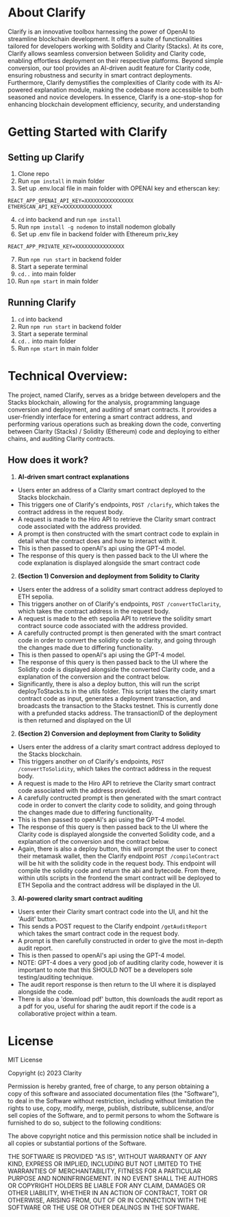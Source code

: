 # About Clarify
Clarify is an innovative toolbox harnessing the power of OpenAI to streamline blockchain development. It offers a suite of functionalities tailored for developers working with Solidity and Clarity (Stacks). At its core, Clarify allows seamless conversion between Solidity and Clarity code, enabling effortless deployment on their respective platforms. Beyond simple conversion, our tool provides an AI-driven audit feature for Clarity code, ensuring robustness and security in smart contract deployments. Furthermore, Clarify demystifies the complexities of Clarity code with its AI-powered explanation module, making the codebase more accessible to both seasoned and novice developers. In essence, Clarify is a one-stop-shop for enhancing blockchain development efficiency, security, and understanding




# Getting Started with Clarify
## Setting up Clarify
1. Clone repo
2. Run `npm install` in main folder
3. Set up .env.local file in main folder with OPENAI key and etherscan key:
```
REACT_APP_OPENAI_API_KEY=XXXXXXXXXXXXXXXX
ETHERSCAN_API_KEY=XXXXXXXXXXXXXXXX
```
4. `cd` into backend and run `npm install`
5. Run `npm install -g nodemon` to install nodemon globally
6. Set up .env file in backend folder with Ethereum priv_key
```
REACT_APP_PRIVATE_KEY=XXXXXXXXXXXXXXXX
```
7. Run `npm run start` in backend folder
8. Start a seperate terminal
9. `cd..` into main folder
10. Run `npm start` in main folder

## Running Clarify
1. `cd` into backend 
2. Run `npm run start` in backend folder
8. Start a seperate terminal
9. `cd..` into main folder
4. Run `npm start` in main folder


# Technical Overview:
The project, named Clarify, serves as a bridge between developers and the Stacks blockchain, allowing for the analysis, programming language conversion and deployment, and auditing of smart contracts. It provides a user-friendly interface for entering a smart contract address, and performing various operations such as breaking down the code, converting between Clarity (Stacks) / Solidity (Ethereum) code and deploying to either chains, and auditing Clarity contracts.

## How does it work?
1. **AI-driven smart contract explanations**
- Users enter an address of a Clarity smart contract deployed to the Stacks blockchain.
- This triggers one of Clarify's endpoints, `POST /clarify`, which takes the contract address in the request body.
- A request is made to the Hiro API to retrieve the Clarity smart contract code associated with the address provided.
- A prompt is then constructed with the smart contract code to explain in detail what the contract does and how to interact with it.
- This is then passed to openAI's api using the GPT-4 model.
- The response of this query is then passed back to the UI where the code explanation is displayed alongside the smart contract code

2. **(Section 1) Conversion and deployment from Solidity to Clarity**
- Users enter the address of a solidity smart contract address deployed to ETH sepolia.
- This triggers another on of Clarify's endpoints, `POST /convertToClarity`, which takes the contract address in the request body.
- A request is made to the eth sepolia API to retrieve the solidity smart contract source code associated with the address provided.
- A carefully contructed prompt is then generated with the smart contract code in order to convert the solidity code to clarity, and going through the changes made due to differing functionality.
- This is then passed to openAI's api using the GPT-4 model.
- The response of this query is then passed back to the UI where the Solidity code is displayed alongside the converted Clarity code, and a explanation of the conversion and the contract below.
- Significantly, there is also a deploy button, this will run the script deployToStacks.ts in the utils folder. This script takes the clarity smart contract code as input, generates a deployment transaction, and broadcasts the transaction to the Stacks testnet. This is currently done with a prefunded stacks address. The transactionID of the deployment is then returned and displayed on the UI

2. **(Section 2) Conversion and deployment from Clarity to Solidity**
- Users enter the address of a clarity smart contract address deployed to the Stacks blockchain.
- This triggers another on of Clarify's endpoints, `POST /convertToSolidity`, which takes the contract address in the request body.
- A request is made to the Hiro API to retrieve the Clarity smart contract code associated with the address provided.
- A carefully contructed prompt is then generated with the smart contract code in order to convert the clarity code to solidity, and going through the changes made due to differing functionality.
- This is then passed to openAI's api using the GPT-4 model.
- The response of this query is then passed back to the UI where the Clarity code is displayed alongside the converted Solidity code, and a explanation of the conversion and the contract below.
- Again, there is also a deploy button, this will prompt the user to conect their metamask wallet, then the Clarify endpoint `POST /compileContract` will be hit with the solidity code in the request body. This endpoint will compile the solidity code and return the abi and bytecode. From there, within utils scripts in the frontend the smart contract will be deployed to ETH Sepolia and the contract address will be displayed in the UI.

3. **AI-powered clarity smart contract auditing**
- Users enter their Clarity smart contract code into the UI, and hit the 'Audit' button.
- This sends a POST request to the Clarify endpoint `/getAuditReport` which takes the smart contract code in the request body.
- A prompt is then carefully constructed in order to give the most in-depth audit report.
- This is then passed to openAI's api using the GPT-4 model.
- NOTE: GPT-4 does a very good job of auditing clarity code, however it is important to note that this SHOULD NOT be a developers sole testing/auditing technique.
- The audit report response is then return to the UI where it is displayed alongside the code.
- There is also a 'download pdf' button, this downloads the audit report as a pdf for you, useful for sharing the audit report if the code is a collaborative project within a team.

# License

MIT License

Copyright (c) 2023 Clarity

Permission is hereby granted, free of charge, to any person obtaining a copy
of this software and associated documentation files (the "Software"), to deal
in the Software without restriction, including without limitation the rights
to use, copy, modify, merge, publish, distribute, sublicense, and/or sell
copies of the Software, and to permit persons to whom the Software is
furnished to do so, subject to the following conditions:

The above copyright notice and this permission notice shall be included in all
copies or substantial portions of the Software.

THE SOFTWARE IS PROVIDED "AS IS", WITHOUT WARRANTY OF ANY KIND, EXPRESS OR
IMPLIED, INCLUDING BUT NOT LIMITED TO THE WARRANTIES OF MERCHANTABILITY,
FITNESS FOR A PARTICULAR PURPOSE AND NONINFRINGEMENT. IN NO EVENT SHALL THE
AUTHORS OR COPYRIGHT HOLDERS BE LIABLE FOR ANY CLAIM, DAMAGES OR OTHER
LIABILITY, WHETHER IN AN ACTION OF CONTRACT, TORT OR OTHERWISE, ARISING FROM,
OUT OF OR IN CONNECTION WITH THE SOFTWARE OR THE USE OR OTHER DEALINGS IN THE
SOFTWARE.
